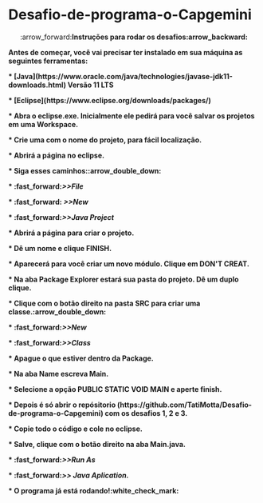 # Desafio-de-programa-o-Capgemini
<p align="center">:arrow_forward:<b>Instruções para rodar os desafios:arrow_backward: </p>
Antes de começar, você vai precisar ter instalado em sua máquina as seguintes ferramentas:</p>
* [Java](https://www.oracle.com/java/technologies/javase-jdk11-downloads.html) Versão 11 LTS </p>
* [Eclipse](https://www.eclipse.org/downloads/packages/)</p>
* Abra o eclipse.exe. Inicialmente ele pedirá para você salvar os projetos em uma Workspace.</p>
* Crie uma com o nome do projeto, para fácil localização.</p>
* Abrirá a página no eclipse.</p>
* Siga esses caminhos::arrow_double_down:</p>
* :fast_forward:<i>>>File</p></i>
* :fast_forward:<i> >>New</p></i>
*   :fast_forward:<i>>>Java Project</p></i>
* Abrirá a página para criar o projeto.</p>
* Dê um nome e clique FINISH.</p>
* Aparecerá para você criar um novo módulo. Clique em DON'T CREAT.</p>
* Na aba Package Explorer estará sua pasta do projeto. Dê um duplo clique.</p>
* Clique com o botão direito na pasta SRC para criar uma classe.:arrow_double_down:</p>
*  :fast_forward:<i>>>New</p></i>
*   :fast_forward:<i>>>Class</p></i>
* Apague o que estiver dentro da Package.</p>
* Na aba Name escreva Main.</p>
* Selecione a opção PUBLIC STATIC VOID MAIN e aperte finish.</p>
* Depois é só abrir o repósitorio (https://github.com/TatiMotta/Desafio-de-programa-o-Capgemini) com os desafios 1, 2 e 3. </p>
* Copie todo o código e cole no eclipse.</p>
* Salve, clique com o botão direito na aba Main.java.</p>
*  :fast_forward:<i>>>Run As</p></i>
*   :fast_forward:<i>>> Java Aplication.</p></i>
*   O programa já está rodando!:white_check_mark:</p>


